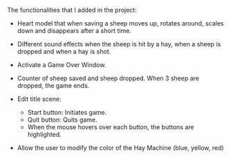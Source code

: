 The functionalities that I added in the project:
- Heart model that when saving a sheep moves up, rotates around, scales down and disappears after a short time.
  
- Different sound effects when the sheep is hit by a hay, when a sheep is dropped and when a hay is shot.
  
- Activate a Game Over Window.
  
- Counter of sheep saved and sheep dropped. When 3 sheep are dropped, the game ends.
  
- Edit title scene:
  -  Start button: Initiates game.
  -  Quit button: Quits game.
  -  When the mouse hovers over each button, the buttons are highlighted.
    
- Allow the user to modify the color of the Hay Machine (blue, yellow, red)


